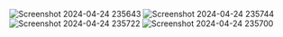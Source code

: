 ![Screenshot 2024-04-24 235643](https://github.com/Sudeendra27/Quiz/assets/167920399/2a312940-b410-48f1-98d8-9319ec25af22)
![Screenshot 2024-04-24 235744](https://github.com/Sudeendra27/Quiz/assets/167920399/aa77a867-17df-4cb7-ba5f-083c282d64d2)
![Screenshot 2024-04-24 235722](https://github.com/Sudeendra27/Quiz/assets/167920399/e3553683-72a8-45cf-b8ba-102bc523f126)
![Screenshot 2024-04-24 235700](https://github.com/Sudeendra27/Quiz/assets/167920399/c50f3b22-674a-430e-9608-378b5f80a50a)
